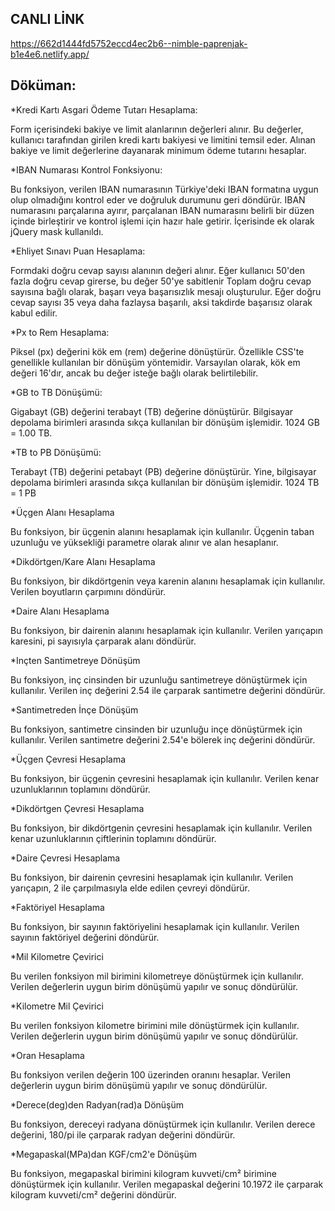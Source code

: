 ## CANLI LİNK
https://662d1444fd5752eccd4ec2b6--nimble-paprenjak-b1e4e6.netlify.app/

## Döküman:

*Kredi Kartı Asgari Ödeme Tutarı Hesaplama:

Form içerisindeki bakiye ve limit alanlarının değerleri alınır. Bu değerler, kullanıcı tarafından girilen kredi kartı bakiyesi ve limitini temsil eder.
Alınan bakiye ve limit değerlerine dayanarak minimum ödeme tutarını hesaplar.

*IBAN Numarası Kontrol Fonksiyonu:

Bu fonksiyon, verilen IBAN numarasının Türkiye'deki IBAN formatına uygun olup olmadığını kontrol eder ve doğruluk durumunu geri döndürür.
IBAN numarasını parçalarına ayırır, parçalanan IBAN numarasını belirli bir düzen içinde birleştirir ve kontrol işlemi için hazır hale getirir.
İçerisinde ek olarak jQuery mask kullanıldı.

*Ehliyet Sınavı Puan Hesaplama:

Formdaki doğru cevap sayısı alanının değeri alınır.
Eğer kullanıcı 50'den fazla doğru cevap girerse, bu değer 50'ye sabitlenir
Toplam doğru cevap sayısına bağlı olarak, başarı veya başarısızlık mesajı oluşturulur. Eğer doğru cevap sayısı 35 veya daha fazlaysa başarılı, aksi takdirde başarısız olarak kabul edilir.

*Px to Rem Hesaplama:

Piksel (px) değerini kök em (rem) değerine dönüştürür. Özellikle CSS'te genellikle kullanılan bir dönüşüm yöntemidir. Varsayılan olarak, kök em değeri 16'dır, ancak bu değer isteğe bağlı olarak belirtilebilir.

*GB to TB Dönüşümü: 

Gigabayt (GB) değerini terabayt (TB) değerine dönüştürür. Bilgisayar depolama birimleri arasında sıkça kullanılan bir dönüşüm işlemidir. 1024 GB = 1.00 TB.

*TB to PB Dönüşümü: 

Terabayt (TB) değerini petabayt (PB) değerine dönüştürür. Yine, bilgisayar depolama birimleri arasında sıkça kullanılan bir dönüşüm işlemidir. 1024 TB = 1 PB

*Üçgen Alanı Hesaplama

Bu fonksiyon, bir üçgenin alanını hesaplamak için kullanılır. Üçgenin taban uzunluğu ve yüksekliği parametre olarak alınır ve alan hesaplanır.

*Dikdörtgen/Kare Alanı Hesaplama

Bu fonksiyon, bir dikdörtgenin veya karenin alanını hesaplamak için kullanılır. Verilen boyutların çarpımını döndürür.

*Daire Alanı Hesaplama

Bu fonksiyon, bir dairenin alanını hesaplamak için kullanılır. Verilen yarıçapın karesini, pi sayısıyla çarparak alanı döndürür.

*Inçten Santimetreye Dönüşüm

Bu fonksiyon, inç cinsinden bir uzunluğu santimetreye dönüştürmek için kullanılır. Verilen inç değerini 2.54 ile çarparak santimetre değerini döndürür.

*Santimetreden İnçe Dönüşüm

Bu fonksiyon, santimetre cinsinden bir uzunluğu inçe dönüştürmek için kullanılır. Verilen santimetre değerini 2.54'e bölerek inç değerini döndürür.

*Üçgen Çevresi Hesaplama

Bu fonksiyon, bir üçgenin çevresini hesaplamak için kullanılır. Verilen kenar uzunluklarının toplamını döndürür.

*Dikdörtgen Çevresi Hesaplama

Bu fonksiyon, bir dikdörtgenin çevresini hesaplamak için kullanılır. Verilen kenar uzunluklarının çiftlerinin toplamını döndürür.

*Daire Çevresi Hesaplama

Bu fonksiyon, bir dairenin çevresini hesaplamak için kullanılır. Verilen yarıçapın, 2 ile çarpılmasıyla elde edilen çevreyi döndürür.

*Faktöriyel Hesaplama

Bu fonksiyon, bir sayının faktöriyelini hesaplamak için kullanılır. Verilen sayının faktöriyel değerini döndürür.

*Mil Kilometre Çevirici

Bu verilen fonksiyon mil birimini kilometreye dönüştürmek için kullanılır. Verilen değerlerin uygun birim dönüşümü yapılır ve sonuç döndürülür.

*Kilometre Mil Çevirici

Bu verilen fonksiyon kilometre birimini mile dönüştürmek için kullanılır. Verilen değerlerin uygun birim dönüşümü yapılır ve sonuç döndürülür.

*Oran Hesaplama

Bu fonksiyon verilen değerin 100 üzerinden oranını hesaplar. Verilen değerlerin uygun birim dönüşümü yapılır ve sonuç döndürülür.

*Derece(deg)den Radyan(rad)a Dönüşüm

Bu fonksiyon, dereceyi radyana dönüştürmek için kullanılır. Verilen derece değerini, 180/pi ile çarparak radyan değerini döndürür.

*Megapaskal(MPa)dan KGF/cm2'e Dönüşüm

Bu fonksiyon, megapaskal birimini kilogram kuvveti/cm² birimine dönüştürmek için kullanılır. Verilen megapaskal değerini 10.1972 ile çarparak kilogram kuvveti/cm² değerini döndürür.



